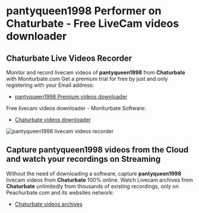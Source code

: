 # pantyqueen1998 Performer on Chaturbate - Free LiveCam videos downloader

## Chaturbate Live Videos Recorder

Monitor and record livecam videos of **pantyqueen1998** from **Chaturbate** with Moniturbate.com
Get a premium trial for free by just and only registering with your Email address:
* [pantyqueen1998 Premium videos downloader](https://moniturbate.com/request-demo-licence-key.html)

Free livecam videos downloader - Moniturbate Software:
* [Chaturbate videos downloader](https://moniturbate.com/moniturbate-download-software.html)

![pantyqueen1998 livecam videos recorder](https://peachurnet.com/templates/moniturbate-software.png)


## Capture pantyqueen1998 videos from the Cloud and watch your recordings on Streaming

Without the need of downloading a software, capture **pantyqueen1998** livecam videos from **Chaturbate** 100% online.
Watch Livecam archives from **Chaturbate** unlimitedly from thousands of existing recordings, only on Peachurbate.com and its websites network:
* [Chaturbate videos archives](https://peachurnet.com/)